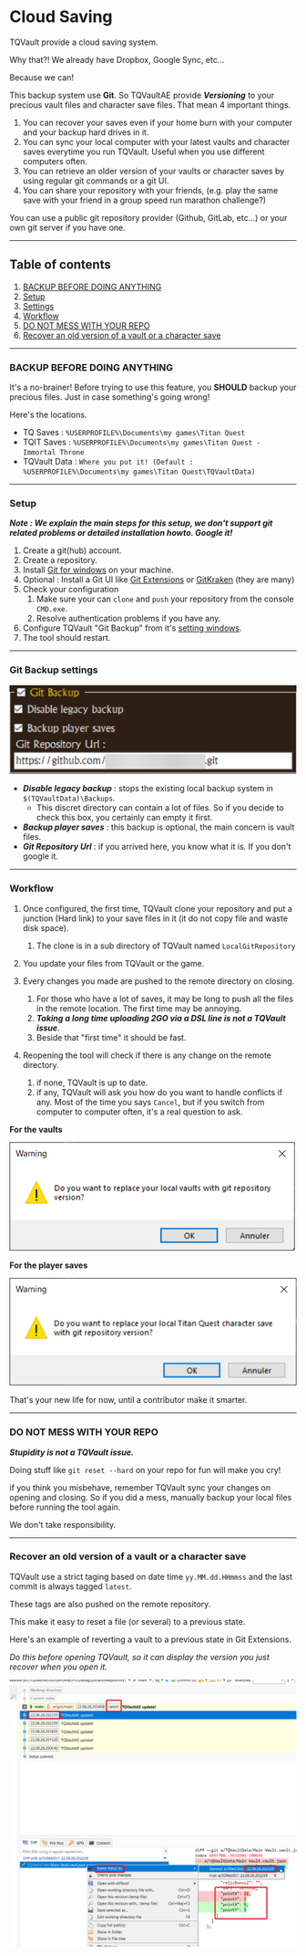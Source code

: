# Cloud Saving

TQVault provide a cloud saving system.

Why that?! We already have Dropbox, Google Sync, etc...

Because we can!

This backup system use **Git**. So TQVaultAE provide ***Versioning*** to your precious vault files and character save files.
That mean 4 important things.

1. You can recover your saves even if your home burn with your computer and your backup hard drives in it.
1. You can sync your local computer with your latest vaults and character saves everytime you run TQVault. Useful when you use different computers often.
1. You can retrieve an older version of your vaults or character saves by using regular git commands or a git UI.
1. You can share your repository with your friends, (e.g. play the same save with your friend in a group speed run marathon challenge?)

You can use a public git repository provider (Github, GitLab, etc...) or your own git server if you have one.

---

## Table of contents
1. [BACKUP BEFORE DOING ANYTHING](#Backup)
1. [Setup](#Setup)
1. [Settings](#Settings)
1. [Workflow](#Workflow)
1. [DO NOT MESS WITH YOUR REPO](#DONOT)
1. [Recover an old version of a vault or a character save](#Recover)

---

### <a id="Backup"></a>BACKUP BEFORE DOING ANYTHING
It's a no-brainer! Before trying to use this feature, you **SHOULD** backup your precious files.
Just in case something's going wrong!

Here's the locations.

- TQ Saves : `%USERPROFILE%\Documents\my games\Titan Quest`
- TQIT Saves : `%USERPROFILE%\Documents\my games\Titan Quest - Immortal Throne`
- TQVault Data : `Where you put it! (Default : %USERPROFILE%\Documents\my games\Titan Quest\TQVaultData)`

---

### <a id="Setup"></a>Setup

***Note : We explain the main steps for this setup, we don't support git related problems or detailed installation howto. Google it!***

1. Create a git(hub) account.
1. Create a repository.
1. Install [Git for windows](https://gitforwindows.org/) on your machine.
1. Optional : Install a Git UI like [Git Extensions](https://gitextensions.github.io/) or [GitKraken](https://www.gitkraken.com/) (they are many)
1. Check your configuration
    1. Make sure your can `clone` and `push` your repository from the console `CMD.exe`.
    1. Resolve authentication problems if you have any.
1. Configure TQVault "Git Backup" from it's [setting windows](#Settings).
1. The tool should restart.

---

### <a id="Settings"></a>Git Backup settings

![Git Backup Settings](gitbackup/settings.png)

- ***Disable legacy backup*** : stops the existing local backup system in `$(TQVaultData)\Backups`.
    - This discret directory can contain a lot of files. So if you decide to check this box, you certainly can empty it first.
- ***Backup player saves*** : this backup is optional, the main concern is vault files.
- ***Git Repository Url*** : if you arrived here, you know what it is. If you don't google it.

---

### <a id="Workflow"></a>Workflow

1. Once configured, the first time, TQVault clone your repository and put a junction (Hard link) to your save files in it (it do not copy file and waste disk space).
    1. The clone is in a sub directory of TQVault named `LocalGitRepository`

1. You update your files from TQVault or the game.

1. Every changes you made are pushed to the remote directory on closing.
    1. For those who have a lot of saves, it may be long to push all the files in the remote location. The first time may be annoying.
    1. ***Taking a long time uploading 2GO via a DSL line is not a TQVault issue***.
    1. Beside that "first time" it should be fast.

1. Reopening the tool will check if there is any change on the remote directory.
    1. if none, TQVault is up to date.
    1. if any, TQVault will ask you how do you want to handle conflicts if any. Most of the time you says `Cancel`, but if you switch from computer to computer often, it's a real question to ask.

**For the vaults**

![Git Backup Settings](gitbackup/vaultoverride.png)

**For the player saves**

![Git Backup Settings](gitbackup/tqsaveoverride.png)

That's your new life for now, until a contributor make it smarter.

---

### <a id="DONOT"></a>DO NOT MESS WITH YOUR REPO

***Stupidity is not a TQVault issue.***

Doing stuff like `git reset --hard` on your repo for fun will make you cry!

if you think you misbehave, remember TQVault sync your changes on opening and closing.
So if you did a mess, manually backup your local files before running the tool again.

We don't take responsibility. 

---

### <a id="Recover"></a>Recover an old version of a vault or a character save

TQVault use a strict taging based on date time `yy.MM.dd.HHmmss` and the last commit is always tagged `latest`.

These tags are also pushed on the remote repository.

This make it easy to reset a file (or several) to a previous state.

Here's an example of reverting a vault to a previous state in Git Extensions.

*Do this before opening TQVault, so it can display the version you just recover when you open it.*

![Recover an old version](gitbackup/resetfile.png)
